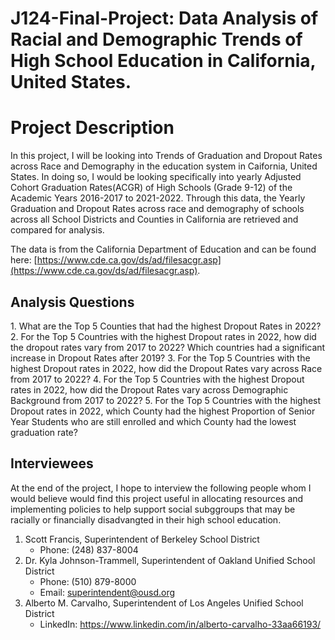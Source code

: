 # J124-Final-Project: Data Analysis of Racial and Demographic Trends of High School Education in California, United States.

<h1>Project Description</h1>
In this project, I will be looking into Trends of Graduation and Dropout Rates across Race and Demography in the education system in Caifornia, United States. In doing so, I would be looking specifically into yearly Adjusted Cohort Graduation Rates(ACGR) of High Schools (Grade 9-12) of the Academic Years 2016-2017 to 2021-2022. Through this data, the Yearly Graduation and Dropout Rates across race and demography of schools across all School Districts and Counties in California are retrieved and compared for analysis.

The data is from the California Department of Education and can be found here: [https://www.cde.ca.gov/ds/ad/filesacgr.asp](https://www.cde.ca.gov/ds/ad/filesacgr.asp). 

<h2>Analysis Questions</h2>
1.  What are the Top 5 Counties that had the highest Dropout Rates in 2022?
2.  For the Top 5 Countries with the highest Dropout rates in 2022, how did the dropout rates vary from 2017 to 2022? Which countries had a significant increase in Dropout Rates after 2019?
3.  For the Top 5 Countries with the highest Dropout rates in 2022, how did the Dropout Rates vary across Race from 2017 to 2022?
4.  For the Top 5 Countries with the highest Dropout rates in 2022, how did the Dropout Rates vary across Demographic Background from 2017 to 2022?
5.  For the Top 5 Countries with the highest Dropout rates in 2022, which County had the highest Proportion of Senior Year Students who are still enrolled and which County had the lowest graduation rate?


<h2>Interviewees</h2>
At the end of the project, I hope to interview the following people whom I would believe would find this project useful in allocating resources and implementing policies to help support social subggroups that may be racially or financially disadvangted in their high school education.

1. Scott Francis, Superintendent of Berkeley School District
    *  Phone: (248) 837-8004
2. Dr. Kyla Johnson-Trammell, Superintendent of Oakland Unified School District
    *  Phone: (510) 879-8000
    *  Email: superintendent@ousd.org
3. Alberto M. Carvalho, Superintendent of Los Angeles Unified School 
District
    *  LinkedIn: https://www.linkedin.com/in/alberto-carvalho-33aa66193/
